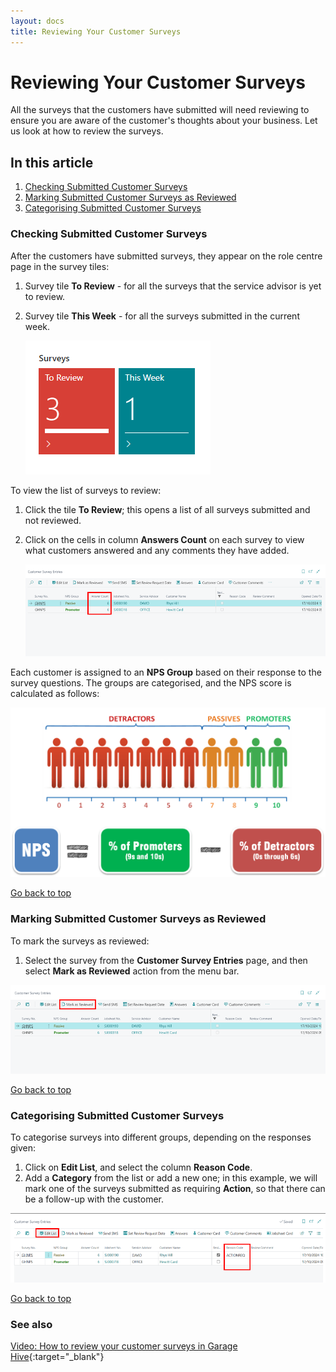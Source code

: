 ```yaml
---
layout: docs
title: Reviewing Your Customer Surveys
---
```


<a name="top"></a>

#   Reviewing Your Customer Surveys
All the surveys that the customers have submitted will need reviewing to ensure you are aware of the customer's thoughts about your business. Let us look at how to review the surveys.

## In this article
1. [Checking Submitted Customer Surveys](#checking-submitted-customer-surveys)
2. [Marking Submitted Customer Surveys as Reviewed](#marking-submitted-customer-surveys-as-reviewed)
3. [Categorising Submitted Customer Surveys](#categorising-submitted-customer-surveys)

### Checking Submitted Customer Surveys
After the customers have submitted surveys, they appear on the role centre page in the survey tiles: 
1. Survey tile **To Review** - for all the surveys that the service advisor is yet to review.
2. Survey tile **This Week** - for all the surveys submitted in the current week.

   ![](media/garagehive-surveys-customer-tiles.png)

To view the list of surveys to review:
1. Click the tile **To Review**; this opens a list of all surveys submitted and not reviewed.
2. Click on the cells in column **Answers Count** on each survey to view what customers answered and any comments they have added.

   ![](media/garagehive-surveys-customer16.png)

Each customer is assigned to an **NPS Group** based on their response to the survey questions. The groups are categorised, and the NPS score is calculated as follows:

   ![](media/garagehive-surveys-customer-nps.png)


[Go back to top](#top)

### Marking Submitted Customer Surveys as Reviewed
To mark the surveys as reviewed:
1. Select the survey from the **Customer Survey Entries** page, and then select **Mark as Reviewed** action from the menu bar.

![](media/garagehive-surveys-customer17.png)


[Go back to top](#top)

### Categorising Submitted Customer Surveys
To categorise surveys into different groups, depending on the responses given: 
1. Click on **Edit List**, and select the column **Reason Code**.
2. Add a **Category** from the list or add a new one; in this example, we will mark one of the surveys submitted as requiring **Action**, so that there can be a follow-up with the customer.

![](media/garagehive-surveys-customer18.png)


[Go back to top](#top)

### See also

[Video: How to review your customer surveys in Garage Hive](https://www.youtube.com/watch?v=UWpPgs-rJJg&t=136s){:target="_blank"}

